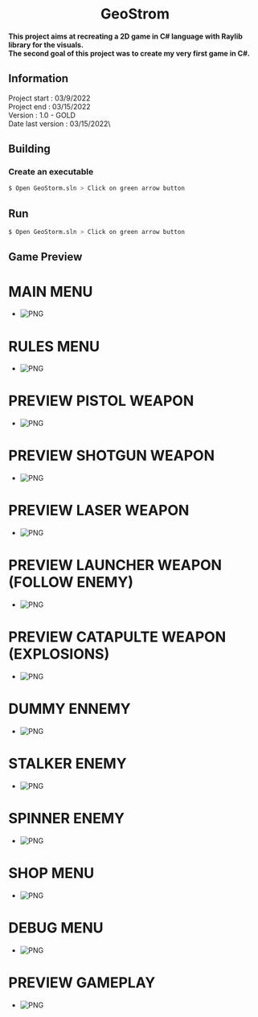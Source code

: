 <div align="center">

# GeoStrom
</div>

**This project aims at recreating a 2D game in C# language with Raylib library for the visuals.**<br/>
**The second goal of this project was to create my very first game in C#.**

## Information
Project start : 03/9/2022\
Project end : 03/15/2022\
Version : 1.0 - GOLD\
Date last version : 03/15/2022\

## Building
### Create an executable
```sh
$ Open GeoStorm.sln > Click on green arrow button
```
## Run
```sh
$ Open GeoStorm.sln > Click on green arrow button
```
## Game Preview
# MAIN MENU
- ![PNG](./screenshots/mainMenu.png)
# RULES MENU
- ![PNG](./screenshots/rules.png)

# PREVIEW PISTOL WEAPON
- ![PNG](./screenshots/pistol.png)
# PREVIEW SHOTGUN WEAPON
- ![PNG](./screenshots/shotgun.png)
# PREVIEW LASER WEAPON
- ![PNG](./screenshots/laser.png)
# PREVIEW LAUNCHER WEAPON (FOLLOW ENEMY)
- ![PNG](./screenshots/launcher.png)
# PREVIEW CATAPULTE WEAPON (EXPLOSIONS)
- ![PNG](./screenshots/catapulte.png)

# DUMMY ENNEMY
- ![PNG](./screenshots/dummy.png)
# STALKER ENEMY
- ![PNG](./screenshots/stalker.png)
# SPINNER ENEMY
- ![PNG](./screenshots/spinner.png)

# SHOP MENU
- ![PNG](./screenshots/shop.png)
# DEBUG MENU
- ![PNG](./screenshots/debugMenu.png)
# PREVIEW GAMEPLAY
- ![PNG](./screenshots/game.png)
